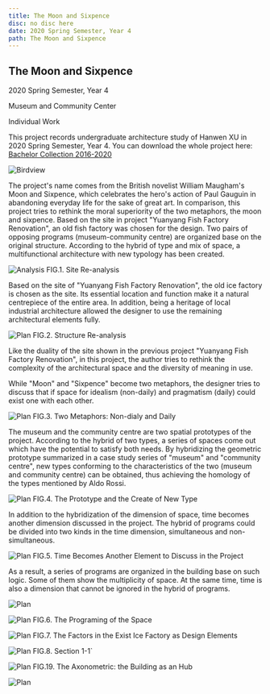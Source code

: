 ```yaml
---
title: The Moon and Sixpence
disc: no disc here
date: 2020 Spring Semester, Year 4
path: The Moon and Sixpence
---
```

<special>
</special>

## The Moon and Sixpence

2020 Spring Semester, Year 4

Museum and Community Center

Individual Work

This project records undergraduate architecture study of Hanwen XU in 2020 Spring Semester, Year 4. You can download the whole project here: [Bachelor Collection 2016-2020](https://github.com/HanwenXU721/HanwenXU.github.io/raw/master/resources/Term1%20Studio.pdf)


![Birdview](../images/articles/design_07/0.jpg)


The project's name comes from the British novelist William Maugham's Moon and Sixpence, which celebrates the hero's action of Paul Gauguin in abandoning everyday life for the sake of great art. In comparison, this project tries to rethink the moral superiority of the two metaphors, the moon and sixpence. Based on the site in project "Yuanyang Fish Factory Renovation", an old fish factory was chosen for the design. Two pairs of opposing programs (museum-community centre) are organized base on the original structure. According to the hybrid of type and mix of space, a multifunctional architecture with new typology has been created.


![Analysis](../images/articles/design_07/1.jpg)
FIG.1. Site Re-analysis


Based on the site of "Yuanyang Fish Factory Renovation", the old ice factory is chosen as the site. Its essential location and function make it a natural centrepiece of the entire area. In addition, being a heritage of local industrial architecture allowed the designer to use the remaining architectural elements fully.


![Plan](../images/articles/design_07/2.jpg)
FIG.2. Structure Re-analysis


Like the duality of the site shown in the previous project "Yuanyang Fish Factory Renovation", in this project, the author tries to rethink the complexity of the architectural space and the diversity of meaning in use.


While "Moon" and "Sixpence" become two metaphors, the designer tries to discuss that if space for idealism (non-daily) and pragmatism (daily) could exist one with each other.


![Plan](../images/articles/design_07/3.jpg)
FIG.3. Two Metaphors: Non-dialy and Daily


The museum and the community centre are two spatial prototypes of the project. According to the hybrid of two types, a series of spaces come out which have the potential to satisfy both needs. By hybridizing the geometric prototype summarized in a case study series of "museum" and "community centre", new types conforming to the characteristics of the two (museum and community centre) can be obtained, thus achieving the homology of the types mentioned by Aldo Rossi.


![Plan](../images/articles/design_07/4.jpg)
FIG.4. The Prototype and the Create of New Type


In addition to the hybridization of the dimension of space, time becomes another dimension discussed in the project. The hybrid of programs could be divided into two kinds in the time dimension, simultaneous and non-simultaneous.


![Plan](../images/articles/design_07/5.jpg)
FIG.5. Time Becomes Another Element to Discuss in the Project


As a result, a series of programs are organized in the building base on such logic. Some of them show the multiplicity of space. At the same time, time is also a dimension that cannot be ignored in the hybrid of programs.


![Plan](../images/articles/design_07/6.jpg)

![Plan](../images/articles/design_07/7.jpg)
FIG.6. The Programing of the Space


![Plan](../images/articles/design_07/8.jpg)
FIG.7. The Factors in the Exist Ice Factory as Design Elements


![Plan](../images/articles/design_07/9.jpg)
FIG.8. Section 1-1`


![Plan](../images/articles/design_07/10.jpg)
FIG.19. The Axonometric: the Building as an Hub


![Plan](../images/articles/design_07/11.jpg)